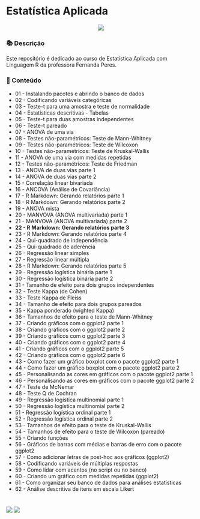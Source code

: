 # Estatística Aplicada

<p align="center">
<img src="https://img.shields.io/static/v1?label=Status&message=PAUSADO&color=blue&style=for-the-badge"/>
</p>


### 📚 Descrição 

Este repositório é dedicado ao curso de Estatística Aplicada com Linguagem R da professora Fernanda Peres. 


### 📂 Conteúdo

* 01 - Instalando pacotes e abrindo o banco de dados
* 02 - Codificando variáveis categóricas
* 03 - Teste-t para uma amostra e teste de normalidade
* 04 - Estatísticas descritivas - Tabelas
* 05 - Teste-t para duas amostras independentes
* 06 - Teste-t pareado
* 07 - ANOVA de uma via
* 08 - Testes não-paramétricos: Teste de Mann-Whitney
* 09 - Testes não-paramétricos: Teste de Wilcoxon
* 10 - Testes não-paramétricos: Teste de Kruskal-Wallis
* 11 - ANOVA de uma via com medidas repetidas
* 12 - Testes não-paramétricos: Teste de Friedman
* 13 - ANOVA de duas vias parte 1
* 14 - ANOVA de duas vias parte 2
* 15 - Correlação linear bivariada 
* 16 - ANCOVA (Análise de Covariância)
* 17 - R Markdown: Gerando relatórios parte 1
* 18 - R Markdown: Gerando relatórios parte 2
* 19 - ANOVA mista
* 20 - MANVOVA (ANOVA multivariada) parte 1
* 21 - MANVOVA (ANOVA multivariada) parte 2
* **22 - R Markdown: Gerando relatórios parte 3**
* 23 - R Markdown: Gerando relatórios parte 4
* 24 - Qui-quadrado de independência
* 25 - Qui-quadrado de aderência
* 26 - Regressão linear simples
* 27 - Regressão linear múltipla
* 28 - R Markdown: Gerando relatórios parte 5
* 29 - Regressão logística binária parte 1
* 30 - Regressão logística binária parte 2
* 31 - Tamanho de efeito para dois grupos independentes
* 32 - Teste Kappa (de Cohen)
* 33 - Teste Kappa de Fleiss
* 34 - Tamanho de efeito para dois grupos pareados
* 35 - Kappa ponderado (wighted Kappa)
* 36 - Tamanhos de efeito para o teste de Mann-Whitney
* 37 - Criando gráficos com o ggplot2 parte 1
* 38 - Criando gráficos com o ggplot2 parte 2
* 39 - Criando gráficos com o ggplot2 parte 3
* 40 - Criando gráficos com o ggplot2 parte 4
* 41 - Criando gráficos com o ggplot2 parte 5
* 42 - Criando gráficos com o ggplot2 parte 6
* 43 - Como fazer um gráfico boxplot com o pacote ggplot2 parte 1
* 44 - Como fazer um gráfico boxplot com o pacote ggplot2 parte 2
* 45 - Personalisando as cores em gráficos com o pacote ggplot2 parte 1
* 46 - Personalisando as cores em gráficos com o pacote ggplot2 parte 2
* 47 - Teste de McNemar
* 48 - Teste Q de Cochran
* 49 - Regressão logística multinomial parte 1
* 50 - Regressão logística multinomial parte 2
* 51 - Regressão logística ordinal parte 1
* 52 - Regressão logística ordinal parte 2
* 53 - Tamanhos de efeito para o teste de Kruskal-Wallis
* 54 - Tamanhos de efeito para o teste de Wilcoxon (pareado)
* 55 - Criando funções
* 56 - Gráficos de barras com médias e barras de erro com o pacote ggplot2
* 57 - Como adicionar letras de post-hoc aos gráficos (ggplot2)
* 58 - Codificando variáveis de múltiplas respostas
* 59 - Como lidar com acentos (no script ou no banco)
* 60 - Criando um gráfico com medidas repetidas (ggplot2)
* 61 - Como organizar seu banco de dados para análises estatísticas
* 62 - Análise descritiva de itens em escala Likert


#

<div>
  <a href="https://www.linkedin.com/in/claudia-anjos/" target="_blank"><img src="https://img.shields.io/badge/-LinkedIn-%230077B5?style=for-the-badge&logo=linkedin&logoColor=white" target="_blank"></a>
  <a href="https://medium.com/@ndosanjosc" target="_blank"><img src="https://img.shields.io/badge/Medium-12100E?style=for-the-badge&logo=medium&logoColor=white"></a>
</div>
